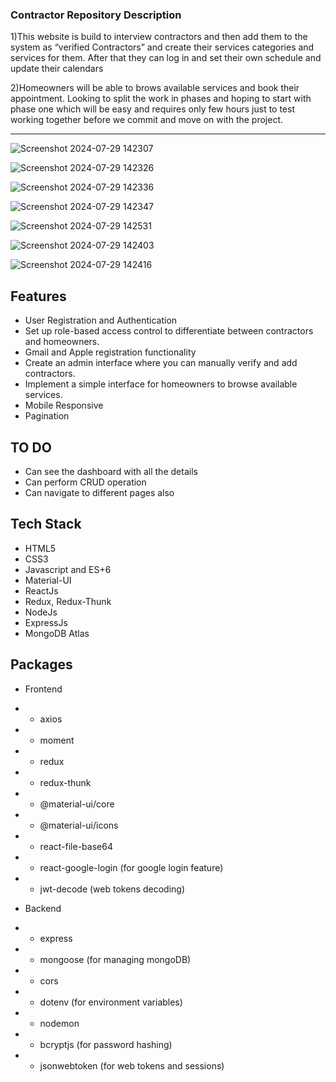 ### Contractor Repository Description

1)This website is build to  interview contractors  and then add them to the system as “verified Contractors” and create their services categories and services for them. After that they can log in and set their own schedule and update their calendars

2)Homeowners will be able to brows available services and book their appointment.
Looking to split the work in phases and hoping to start with phase one which will be easy and requires only few hours just to test working together before we commit and move on with the project.


---------






![Screenshot 2024-07-29 142307](https://github.com/user-attachments/assets/0e1aa876-4c13-4d42-9d46-a2f1d972018d)




![Screenshot 2024-07-29 142326](https://github.com/user-attachments/assets/b30901cf-e508-4c58-80f4-cb63171f9e0a)





![Screenshot 2024-07-29 142336](https://github.com/user-attachments/assets/82733d01-f75a-4c01-83cd-07842bbc7b9f)





![Screenshot 2024-07-29 142347](https://github.com/user-attachments/assets/064ac3a9-4a9a-484a-b637-de829bcc5d94)






![Screenshot 2024-07-29 142531](https://github.com/user-attachments/assets/5a4c12bb-204e-44c1-b975-7a153a5509ea)




![Screenshot 2024-07-29 142403](https://github.com/user-attachments/assets/e7c4bea4-8c34-4e91-becc-73c1bb6b835d)

![Screenshot 2024-07-29 142416](https://github.com/user-attachments/assets/329d1e2d-1a00-4bd7-8ab3-e5f7212174f5)




## Features

- User Registration and Authentication
- Set up role-based access control to differentiate between contractors and homeowners.
- Gmail and Apple registration functionality
- Create an admin interface where you can manually verify and add contractors.
-  Implement a simple interface for homeowners to browse available services.
- Mobile Responsive
- Pagination

## TO DO

- Can see the dashboard with all the details
- Can perform CRUD operation
- Can navigate to different pages also 

## Tech Stack

- HTML5
- CSS3
- Javascript and ES+6
- Material-UI
- ReactJs
- Redux, Redux-Thunk
- NodeJs
- ExpressJs
- MongoDB Atlas

## Packages

- Frontend
- - axios
- - moment
- - redux
- - redux-thunk
- - @material-ui/core
- - @material-ui/icons
- - react-file-base64
- - react-google-login (for google login feature)
- - jwt-decode (web tokens decoding)

- Backend
- - express
- - mongoose (for managing mongoDB)
- - cors
- - dotenv (for environment variables)
- - nodemon
- - bcryptjs (for password hashing)
- - jsonwebtoken (for web tokens and sessions)
